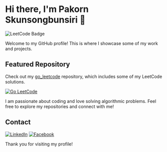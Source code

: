 # Hi there, I'm Pakorn Skunsongbunsiri 👋

![LeetCode Badge](https://leetcard.jacoblin.cool/pakornh2002?font=Dancing_Script)

Welcome to my GitHub profile! This is where I showcase some of my work and projects.

## Featured Repository

Check out my [go_leetcode](https://github.com/pakornh2002/go_leetcode) repository, which includes some of my LeetCode solutions.

[![Go LeetCode](https://github-readme-stats.vercel.app/api/pin/?username=pakornh2002&repo=go_leetcode)](https://github.com/pakornh2002/go_leetcode)

I am passionate about coding and love solving algorithmic problems. Feel free to explore my repositories and connect with me!

## Contact

[![LinkedIn](https://img.shields.io/badge/LinkedIn-0077B5?style=for-the-badge&logo=linkedin&logoColor=white)](https://www.linkedin.com/in/pakorn-skunsongbunsiri-270799183/)
[![Facebook](https://img.shields.io/badge/Facebook-1877F2?style=for-the-badge&logo=facebook&logoColor=white)](https://www.facebook.com/pakorn.skulsongbunsiri/)

Thank you for visiting my profile!
